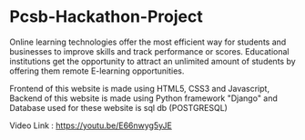 # Pcsb-Hackathon-Project

Online learning technologies offer the most efficient way for students and businesses to improve skills and track performance or scores. Educational institutions get the opportunity to attract an unlimited amount of students by offering them remote E-learning opportunities.

Frontend of this website is made using HTML5, CSS3 and Javascript,
Backend of this website is made using Python framework "Django" and
Database used for these website is sql db (POSTGRESQL)

Video Link : https://youtu.be/E66nwyg5yJE
